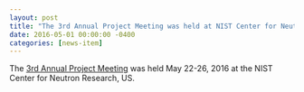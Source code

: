 ```yaml
---
layout: post
title: "The 3rd Annual Project Meeting was held at NIST Center for Neutron Research, US"
date: 2016-05-01 00:00:00 -0400
categories: [news-item]
---
```

The [3rd Annual Project Meeting](/Meetings/Fourth/Program.html "4th Project Meeting")
was held May 22-26, 2016 at the NIST Center for Neutron Research, US.